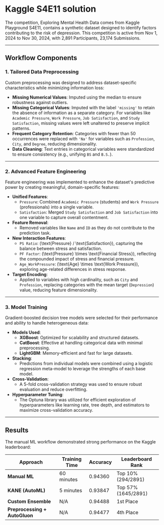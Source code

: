 # Kaggle S4E11 solution

The competition, Exploring Mental Health Data comes from Kaggle Playground S4E11, contains a synthetic dataset designed to identify factors contributing to the risk of depression. This competition is active from Nov 1, 2024 to Nov 30, 2024, with 2,891 Participants, 23,174 Submissions. 

---

## Workflow Components

### 1. Tailored Data Preprocessing
Custom preprocessing was designed to address dataset-specific characteristics while minimizing information loss:

- **Missing Numerical Values**: Imputed using the median to ensure robustness against outliers.
- **Missing Categorical Values**: Imputed with the label `'missing'` to retain the absence of information as a separate category. For variables like `Academic Pressure`, `Work Pressure`, `Job Satisfaction`, and `Study Satisfaction`, missing values were left unaltered to preserve implicit patterns.
- **Frequent Category Retention**: Categories with fewer than 50 occurrences were replaced with `'Na'` for variables such as `Profession`, `City`, and `Degree`, reducing dimensionality.
- **Data Cleaning**: Text entries in categorical variables were standardized to ensure consistency (e.g., unifying `BS` and `B.S.`).

---

### 2. Advanced Feature Engineering
Feature engineering was implemented to enhance the dataset's predictive power by creating meaningful, domain-specific features:

- **Unified Features**:
  - `Pressure`: Combined `Academic Pressure` (students) and `Work Pressure` (professionals) into a single variable.
  - `Satisfaction`: Merged `Study Satisfaction` and `Job Satisfaction` into one variable to capture overall contentment.
- **Feature Removal**:
  - Removed variables like `Name` and `ID` as they do not contribute to the prediction task.
- **New Interaction Features**:
  - `PS Ratio`: \(\text{Pressure} / \text{Satisfaction}\), capturing the balance between stress and satisfaction.
  - `PF Factor`: \(\text{Pressure} \times \text{Financial Stress}\), reflecting the compounded impact of stress and financial pressure.
  - `Age_WorkPressure`: \(\text{Age} \times \text{Work Pressure}\), exploring age-related differences in stress response.
- **Target Encoding**:
  - Applied to variables with high cardinality, such as `City` and `Profession`, replacing categories with the mean target (`Depression`) value, reducing feature dimensionality.

---

### 3. Model Training
Gradient-boosted decision tree models were selected for their performance and ability to handle heterogeneous data:

- **Models Used**:
  - **XGBoost**: Optimized for scalability and structured datasets.
  - **CatBoost**: Effective at handling categorical data with minimal preprocessing.
  - **LightGBM**: Memory-efficient and fast for large datasets.
- **Stacking**:
  - Predictions from individual models were combined using a logistic regression meta-model to leverage the strengths of each base model.
- **Cross-Validation**:
  - A 5-fold cross-validation strategy was used to ensure robust evaluation and reduce overfitting.
- **Hyperparameter Tuning**:
  - The Optuna library was utilized for efficient exploration of hyperparameters like learning rate, tree depth, and estimators to maximize cross-validation accuracy.

---

## Results

The manual ML workflow demonstrated strong performance on the Kaggle leaderboard:

| Approach                    | Training Time | Accuracy  | Leaderboard Rank |
|-----------------------------|---------------|-----------|------------------|
| **Manual ML**               | 60 minutes    | 0.94360   | Top 10% (294/2891) |
| **KANE (AutoML)**           | 5 minutes     | 0.93847   | Top 57% (1645/2891) |
| **Custom Ensemble**         | N/A           | 0.94488   | 1st Place         |
| **Preprocessing + AutoGluon** | N/A         | 0.94477   | 4th Place         |


